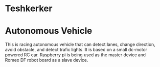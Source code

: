 # Teshkerker
# Autonomous Vehicle
This is racing autonomous vehicle that can detect lanes, change direction, avoid obstacle, and detect trafic lights.
It is based on a small dc-motor powered RC car. Raspberry pi is being used as the master device and Romeo DF robot board as a slave device.
